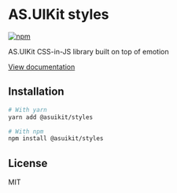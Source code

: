 # AS.UIKit styles

[![npm](https://img.shields.io/npm/dm/@asuikit/styles)](https://www.npmjs.com/package/@asuikit/styles)

AS.UIKit CSS-in-JS library built on top of emotion

[View documentation](https://srcalienswap.github.io/as-uikit/)

## Installation

```bash
# With yarn
yarn add @asuikit/styles

# With npm
npm install @asuikit/styles
```

## License

MIT
